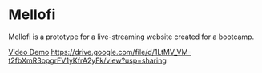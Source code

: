 # Mellofi
Mellofi is a prototype for a live-streaming website created for a bootcamp.

[Video Demo]([url](https://drive.google.com/file/d/1LtMV_VM-t2fbXmR3opgrFV1yKfrA2yFk/view?usp=sharing))
https://drive.google.com/file/d/1LtMV_VM-t2fbXmR3opgrFV1yKfrA2yFk/view?usp=sharing
